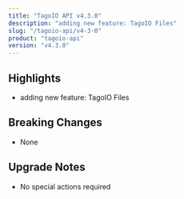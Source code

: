 ```yaml
---
title: "TagoIO API v4.3.0"
description: "adding new feature: TagoIO Files"
slug: "/tagoio-api/v4-3-0"
product: "tagoio-api"
version: "v4.3.0"
---
```


## Highlights

- adding new feature: TagoIO Files

## Breaking Changes

- None

## Upgrade Notes

- No special actions required
